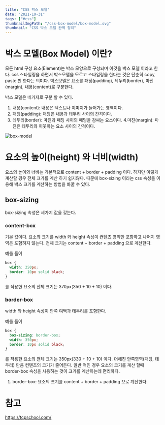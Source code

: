 ```yaml
---
title: "CSS 박스 모델"
date: "2021-10-31"
tags: ["#css"]
thumbnailImgPath: "/css-box-model/box-model.svg"
thumbnail: "CSS 박스 모델 완벽 정리"
---
```


# 박스 모델(Box Model) 이란?

모든 html 구성 요소(Element)는 박스 모양으로 구성되며 이것을 박스 모델 이라고 한다. css 스타일링을 하면서 박스모델을 모르고 스타일링을 한다는 것은 단순히 copy, paste 만 한다는 의미다. 박스모델은 요소를 패딩(padding), 테두리(border), 마진(margin), 내용(content)로 구분한다.

박스 모델은 네가지로 구분 할 수 있다.

1. 내용(content): 내용은 텍스트나 이미지가 들어가는 영역이다.
2. 패딩(padding): 패딩은 내용과 테두리 사이의 간격이다.
3. 테두리(border): 마진과 패딩 사이의 패딩을 감싸는 요소이다. 4.마진(margin): 마진은 테두리와 이웃하는 요소 사이의 간격이다.

![box-model](http://tcpschool.com/lectures/img_css_boxmodel.png)

# 요소의 높이(height) 와 너비(width)

요소의 높이와 너비는 기본적으로 content + border + padding 이다. 하지만 이렇게 계산할 경우 전체 크기를 계산 하기 쉽지않다. 때문에 box-sizing 이라는 css 속성을 이용해 박스 크기를 계산하는 방법을 바꿀 수 있다.

## box-sizing

box-sizing 속성은 세가지 값을 갖는다.

### content-box

기본 값이다. 요소의 크기를 width 와 height 속성이 컨텐츠 영약만 포함하고 나머지 영역은 포함하지 않는다. 전체 크기는 content + border + padding 으로 계산한다.

예를 들어

```css
box {
  width: 350px;
  border: 10px solid black;
}
```

를 적용한 요소의 전체 크기는 370px(350 + 10 + 10) 이다.

### border-box

width 와 height 속성이 안쪽 여백과 테두리를 포함한다.

예를 들어

```css
box {
  box-sizing: border-box;
  width: 350px;
  border: 10px solid black;
}
```

를 적용한 요소의 전체 크기는 350px(330 + 10 + 10) 이다. 더해진 안쪽영역(패딩, 테두리) 만큼 컨텐츠의 크기가 줄어든다.
일반 적인 경우 요소의 크기를 계산 할때 border-box 속성을 사용하는 것이 크기를 계산하는데 편리하다.

1. border-box: 요소의 크기를 content + border + padding 으로 계산한다.

# 참고

https://tcpschool.com/
